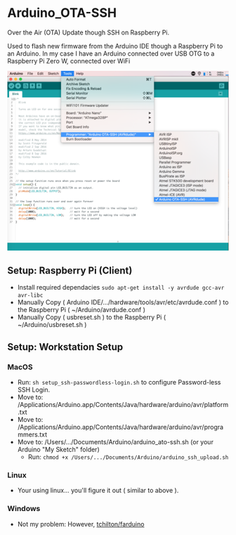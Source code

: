 # Arduino_OTA-SSH
Over the Air (OTA) Update though SSH on Raspberry Pi.

Used to flash new firmware from the Arduino IDE though a Raspberry Pi to an Arduino.
In my case I have an Arduino connected over USB OTG to a Raspberry Pi Zero W, connected over WiFi

![Screenshoot](https://github.com/AustinSaintAubin/Arduino_OTA-SSH/blob/master/Screen%20Shot.png)

## Setup: Raspberry Pi (Client)
 - Install required dependacies ``` sudo apt-get install -y avrdude gcc-avr avr-libc ```
 - Manually Copy ( Arduino IDE/.../hardware/tools/avr/etc/avrdude.conf ) to the Raspberry Pi ( ~/Arduino/avrdude.conf )
 - Manually Copy ( usbreset.sh ) to the Raspberry Pi ( ~/Arduino/usbreset.sh )

## Setup: Workstation Setup

### MacOS
 - Run: ``` sh setup_ssh-passwordless-login.sh ``` to configure Password-less SSH Login.
 - Move to: /Applications/Arduino.app/Contents/Java/hardware/arduino/avr/platform.txt 
 - Move to: /Applications/Arduino.app/Contents/Java/hardware/arduino/avr/programmers.txt
 - Move to: /Users/.../Documents/Arduino/arduino_ato-ssh.sh (or your Arduino "My Sketch" folder)
 	- Run: ``` chmod +x /Users/.../Documents/Arduino/arduino_ssh_upload.sh ```

### Linux
 - Your using linux... you'll figure it out ( similar to above ).

### Windows
 - Not my problem: However, [tchilton/farduino](https://github.com/tchilton/farduino)
